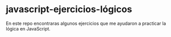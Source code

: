 # javascript-ejercicios-lógicos
En este repo encontraras algunos ejercicios que me ayudaron a practicar la lógica en JavaScript.
